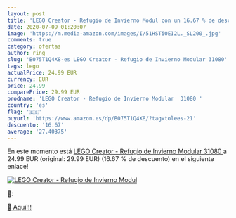```yaml
---
layout: post
title: 'LEGO Creator - Refugio de Invierno Modul con un 16.67 % de descuento'
date: 2020-07-09 01:20:07
image: 'https://m.media-amazon.com/images/I/51HSTi0EI2L._SL200_.jpg'
comments: true
category: ofertas
author: ring
slug: 'B075T1Q4X8-es LEGO Creator - Refugio de Invierno Modular 31080'
tags: lego
actualPrice: 24.99 EUR
currency: EUR
price: 24.99
comparePrice: 29.99 EUR
prodname: 'LEGO Creator - Refugio de Invierno Modular  31080 '
country: 'es'
flag: '🇪🇸'
buyurl: 'https://www.amazon.es/dp/B075T1Q4X8/?tag=tolees-21'
descuento: '16.67'
average: '27.40375'
---
```


En este momento está [LEGO Creator - Refugio de Invierno Modular  31080 ](https://www.amazon.es/dp/B075T1Q4X8/?tag=tolees-21) a 24.99 EUR (original: 29.99 EUR) (16.67 %  de descuento) en el siguiente enlace!

[![LEGO Creator - Refugio de Invierno Modul](https://m.media-amazon.com/images/I/51HSTi0EI2L._SL200_.jpg)](https://www.amazon.es/dp/B075T1Q4X8/?tag=tolees-21)

🔎:


[🛒 Aquí!!!](https://www.amazon.es/dp/B075T1Q4X8/?tag=tolees-21)
